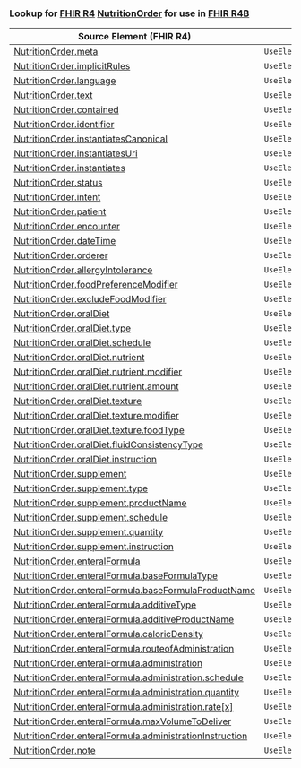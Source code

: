 ### Lookup for [FHIR R4](https://hl7.org/fhir/R4/) [NutritionOrder](https://hl7.org/fhir/R4/NutritionOrder.html) for use in [FHIR R4B](https://hl7.org/fhir/R4B/)

| Source Element (FHIR R4) | Usage | Target |
| -------------- | ----- | ------ |
| [NutritionOrder.meta](https://hl7.org/fhir/R4/NutritionOrder.html#resource) | `UseElementSameName` | [NutritionOrder.meta](https://hl7.org/fhir/R4B/NutritionOrder.html#resource) |
| [NutritionOrder.implicitRules](https://hl7.org/fhir/R4/NutritionOrder.html#resource) | `UseElementSameName` | [NutritionOrder.implicitRules](https://hl7.org/fhir/R4B/NutritionOrder.html#resource) |
| [NutritionOrder.language](https://hl7.org/fhir/R4/NutritionOrder.html#resource) | `UseElementSameName` | [NutritionOrder.language](https://hl7.org/fhir/R4B/NutritionOrder.html#resource) |
| [NutritionOrder.text](https://hl7.org/fhir/R4/NutritionOrder.html#resource) | `UseElementSameName` | [NutritionOrder.text](https://hl7.org/fhir/R4B/NutritionOrder.html#resource) |
| [NutritionOrder.contained](https://hl7.org/fhir/R4/NutritionOrder.html#resource) | `UseElementSameName` | [NutritionOrder.contained](https://hl7.org/fhir/R4B/NutritionOrder.html#resource) |
| [NutritionOrder.identifier](https://hl7.org/fhir/R4/NutritionOrder.html#resource) | `UseElementSameName` | [NutritionOrder.identifier](https://hl7.org/fhir/R4B/NutritionOrder.html#resource) |
| [NutritionOrder.instantiatesCanonical](https://hl7.org/fhir/R4/NutritionOrder.html#resource) | `UseElementSameName` | [NutritionOrder.instantiatesCanonical](https://hl7.org/fhir/R4B/NutritionOrder.html#resource) |
| [NutritionOrder.instantiatesUri](https://hl7.org/fhir/R4/NutritionOrder.html#resource) | `UseElementSameName` | [NutritionOrder.instantiatesUri](https://hl7.org/fhir/R4B/NutritionOrder.html#resource) |
| [NutritionOrder.instantiates](https://hl7.org/fhir/R4/NutritionOrder.html#resource) | `UseElementSameName` | [NutritionOrder.instantiates](https://hl7.org/fhir/R4B/NutritionOrder.html#resource) |
| [NutritionOrder.status](https://hl7.org/fhir/R4/NutritionOrder.html#resource) | `UseElementSameName` | [NutritionOrder.status](https://hl7.org/fhir/R4B/NutritionOrder.html#resource) |
| [NutritionOrder.intent](https://hl7.org/fhir/R4/NutritionOrder.html#resource) | `UseElementSameName` | [NutritionOrder.intent](https://hl7.org/fhir/R4B/NutritionOrder.html#resource) |
| [NutritionOrder.patient](https://hl7.org/fhir/R4/NutritionOrder.html#resource) | `UseElementSameName` | [NutritionOrder.patient](https://hl7.org/fhir/R4B/NutritionOrder.html#resource) |
| [NutritionOrder.encounter](https://hl7.org/fhir/R4/NutritionOrder.html#resource) | `UseElementSameName` | [NutritionOrder.encounter](https://hl7.org/fhir/R4B/NutritionOrder.html#resource) |
| [NutritionOrder.dateTime](https://hl7.org/fhir/R4/NutritionOrder.html#resource) | `UseElementSameName` | [NutritionOrder.dateTime](https://hl7.org/fhir/R4B/NutritionOrder.html#resource) |
| [NutritionOrder.orderer](https://hl7.org/fhir/R4/NutritionOrder.html#resource) | `UseElementSameName` | [NutritionOrder.orderer](https://hl7.org/fhir/R4B/NutritionOrder.html#resource) |
| [NutritionOrder.allergyIntolerance](https://hl7.org/fhir/R4/NutritionOrder.html#resource) | `UseElementSameName` | [NutritionOrder.allergyIntolerance](https://hl7.org/fhir/R4B/NutritionOrder.html#resource) |
| [NutritionOrder.foodPreferenceModifier](https://hl7.org/fhir/R4/NutritionOrder.html#resource) | `UseElementSameName` | [NutritionOrder.foodPreferenceModifier](https://hl7.org/fhir/R4B/NutritionOrder.html#resource) |
| [NutritionOrder.excludeFoodModifier](https://hl7.org/fhir/R4/NutritionOrder.html#resource) | `UseElementSameName` | [NutritionOrder.excludeFoodModifier](https://hl7.org/fhir/R4B/NutritionOrder.html#resource) |
| [NutritionOrder.oralDiet](https://hl7.org/fhir/R4/NutritionOrder.html#resource) | `UseElementSameName` | [NutritionOrder.oralDiet](https://hl7.org/fhir/R4B/NutritionOrder.html#resource) |
| [NutritionOrder.oralDiet.type](https://hl7.org/fhir/R4/NutritionOrder.html#resource) | `UseElementSameName` | [NutritionOrder.oralDiet.type](https://hl7.org/fhir/R4B/NutritionOrder.html#resource) |
| [NutritionOrder.oralDiet.schedule](https://hl7.org/fhir/R4/NutritionOrder.html#resource) | `UseElementSameName` | [NutritionOrder.oralDiet.schedule](https://hl7.org/fhir/R4B/NutritionOrder.html#resource) |
| [NutritionOrder.oralDiet.nutrient](https://hl7.org/fhir/R4/NutritionOrder.html#resource) | `UseElementSameName` | [NutritionOrder.oralDiet.nutrient](https://hl7.org/fhir/R4B/NutritionOrder.html#resource) |
| [NutritionOrder.oralDiet.nutrient.modifier](https://hl7.org/fhir/R4/NutritionOrder.html#resource) | `UseElementSameName` | [NutritionOrder.oralDiet.nutrient.modifier](https://hl7.org/fhir/R4B/NutritionOrder.html#resource) |
| [NutritionOrder.oralDiet.nutrient.amount](https://hl7.org/fhir/R4/NutritionOrder.html#resource) | `UseElementSameName` | [NutritionOrder.oralDiet.nutrient.amount](https://hl7.org/fhir/R4B/NutritionOrder.html#resource) |
| [NutritionOrder.oralDiet.texture](https://hl7.org/fhir/R4/NutritionOrder.html#resource) | `UseElementSameName` | [NutritionOrder.oralDiet.texture](https://hl7.org/fhir/R4B/NutritionOrder.html#resource) |
| [NutritionOrder.oralDiet.texture.modifier](https://hl7.org/fhir/R4/NutritionOrder.html#resource) | `UseElementSameName` | [NutritionOrder.oralDiet.texture.modifier](https://hl7.org/fhir/R4B/NutritionOrder.html#resource) |
| [NutritionOrder.oralDiet.texture.foodType](https://hl7.org/fhir/R4/NutritionOrder.html#resource) | `UseElementSameName` | [NutritionOrder.oralDiet.texture.foodType](https://hl7.org/fhir/R4B/NutritionOrder.html#resource) |
| [NutritionOrder.oralDiet.fluidConsistencyType](https://hl7.org/fhir/R4/NutritionOrder.html#resource) | `UseElementSameName` | [NutritionOrder.oralDiet.fluidConsistencyType](https://hl7.org/fhir/R4B/NutritionOrder.html#resource) |
| [NutritionOrder.oralDiet.instruction](https://hl7.org/fhir/R4/NutritionOrder.html#resource) | `UseElementSameName` | [NutritionOrder.oralDiet.instruction](https://hl7.org/fhir/R4B/NutritionOrder.html#resource) |
| [NutritionOrder.supplement](https://hl7.org/fhir/R4/NutritionOrder.html#resource) | `UseElementSameName` | [NutritionOrder.supplement](https://hl7.org/fhir/R4B/NutritionOrder.html#resource) |
| [NutritionOrder.supplement.type](https://hl7.org/fhir/R4/NutritionOrder.html#resource) | `UseElementSameName` | [NutritionOrder.supplement.type](https://hl7.org/fhir/R4B/NutritionOrder.html#resource) |
| [NutritionOrder.supplement.productName](https://hl7.org/fhir/R4/NutritionOrder.html#resource) | `UseElementSameName` | [NutritionOrder.supplement.productName](https://hl7.org/fhir/R4B/NutritionOrder.html#resource) |
| [NutritionOrder.supplement.schedule](https://hl7.org/fhir/R4/NutritionOrder.html#resource) | `UseElementSameName` | [NutritionOrder.supplement.schedule](https://hl7.org/fhir/R4B/NutritionOrder.html#resource) |
| [NutritionOrder.supplement.quantity](https://hl7.org/fhir/R4/NutritionOrder.html#resource) | `UseElementSameName` | [NutritionOrder.supplement.quantity](https://hl7.org/fhir/R4B/NutritionOrder.html#resource) |
| [NutritionOrder.supplement.instruction](https://hl7.org/fhir/R4/NutritionOrder.html#resource) | `UseElementSameName` | [NutritionOrder.supplement.instruction](https://hl7.org/fhir/R4B/NutritionOrder.html#resource) |
| [NutritionOrder.enteralFormula](https://hl7.org/fhir/R4/NutritionOrder.html#resource) | `UseElementSameName` | [NutritionOrder.enteralFormula](https://hl7.org/fhir/R4B/NutritionOrder.html#resource) |
| [NutritionOrder.enteralFormula.baseFormulaType](https://hl7.org/fhir/R4/NutritionOrder.html#resource) | `UseElementSameName` | [NutritionOrder.enteralFormula.baseFormulaType](https://hl7.org/fhir/R4B/NutritionOrder.html#resource) |
| [NutritionOrder.enteralFormula.baseFormulaProductName](https://hl7.org/fhir/R4/NutritionOrder.html#resource) | `UseElementSameName` | [NutritionOrder.enteralFormula.baseFormulaProductName](https://hl7.org/fhir/R4B/NutritionOrder.html#resource) |
| [NutritionOrder.enteralFormula.additiveType](https://hl7.org/fhir/R4/NutritionOrder.html#resource) | `UseElementSameName` | [NutritionOrder.enteralFormula.additiveType](https://hl7.org/fhir/R4B/NutritionOrder.html#resource) |
| [NutritionOrder.enteralFormula.additiveProductName](https://hl7.org/fhir/R4/NutritionOrder.html#resource) | `UseElementSameName` | [NutritionOrder.enteralFormula.additiveProductName](https://hl7.org/fhir/R4B/NutritionOrder.html#resource) |
| [NutritionOrder.enteralFormula.caloricDensity](https://hl7.org/fhir/R4/NutritionOrder.html#resource) | `UseElementSameName` | [NutritionOrder.enteralFormula.caloricDensity](https://hl7.org/fhir/R4B/NutritionOrder.html#resource) |
| [NutritionOrder.enteralFormula.routeofAdministration](https://hl7.org/fhir/R4/NutritionOrder.html#resource) | `UseElementSameName` | [NutritionOrder.enteralFormula.routeofAdministration](https://hl7.org/fhir/R4B/NutritionOrder.html#resource) |
| [NutritionOrder.enteralFormula.administration](https://hl7.org/fhir/R4/NutritionOrder.html#resource) | `UseElementSameName` | [NutritionOrder.enteralFormula.administration](https://hl7.org/fhir/R4B/NutritionOrder.html#resource) |
| [NutritionOrder.enteralFormula.administration.schedule](https://hl7.org/fhir/R4/NutritionOrder.html#resource) | `UseElementSameName` | [NutritionOrder.enteralFormula.administration.schedule](https://hl7.org/fhir/R4B/NutritionOrder.html#resource) |
| [NutritionOrder.enteralFormula.administration.quantity](https://hl7.org/fhir/R4/NutritionOrder.html#resource) | `UseElementSameName` | [NutritionOrder.enteralFormula.administration.quantity](https://hl7.org/fhir/R4B/NutritionOrder.html#resource) |
| [NutritionOrder.enteralFormula.administration.rate[x]](https://hl7.org/fhir/R4/NutritionOrder.html#resource) | `UseElementSameName` | [NutritionOrder.enteralFormula.administration.rate[x]](https://hl7.org/fhir/R4B/NutritionOrder.html#resource) |
| [NutritionOrder.enteralFormula.maxVolumeToDeliver](https://hl7.org/fhir/R4/NutritionOrder.html#resource) | `UseElementSameName` | [NutritionOrder.enteralFormula.maxVolumeToDeliver](https://hl7.org/fhir/R4B/NutritionOrder.html#resource) |
| [NutritionOrder.enteralFormula.administrationInstruction](https://hl7.org/fhir/R4/NutritionOrder.html#resource) | `UseElementSameName` | [NutritionOrder.enteralFormula.administrationInstruction](https://hl7.org/fhir/R4B/NutritionOrder.html#resource) |
| [NutritionOrder.note](https://hl7.org/fhir/R4/NutritionOrder.html#resource) | `UseElementSameName` | [NutritionOrder.note](https://hl7.org/fhir/R4B/NutritionOrder.html#resource) |
